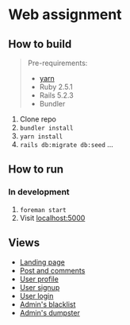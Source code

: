 # Web assignment

## How to build
> Pre-requirements:
> - [yarn](https://yarnpkg.com/en/)
> - Ruby 2.5.1
> - Rails 5.2.3
> - Bundler

1. Clone repo
2. `bundler install`
3. `yarn install`
4. `rails db:migrate db:seed`
...

## How to run
### In development
1. `foreman start`
2. Visit [localhost:5000](http://localhost:5000)

## Views
- [Landing page](http://localhost:5000/)
- [Post and comments](http://localhost:5000/post)
- [User profile](http://localhost:5000/users/1)
- [User signup](http://localhost:5000/signup)
- [User login](http://localhost:5000/login)
- [Admin's blacklist](http://localhost:5000/admin/blacklist)
- [Admin's dumpster](http://localhost:5000/admin/dumpster)
